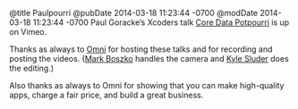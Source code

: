 @title Paulpourri
@pubDate 2014-03-18 11:23:44 -0700
@modDate 2014-03-18 11:23:44 -0700
Paul Goracke’s Xcoders talk <a href="http://vimeo.com/89370886">Core Data Potpourri</a> is up on Vimeo.

Thanks as always to [Omni](http://www.omnigroup.com/) for hosting these talks and for recording and posting the videos. ([Mark Boszko](https://twitter.com/bobtiki) handles the camera and [Kyle Sluder](https://twitter.com/optshiftk) does the editing.)

Also thanks as always to Omni for showing that you can make high-quality apps, charge a fair price, and build a great business.
